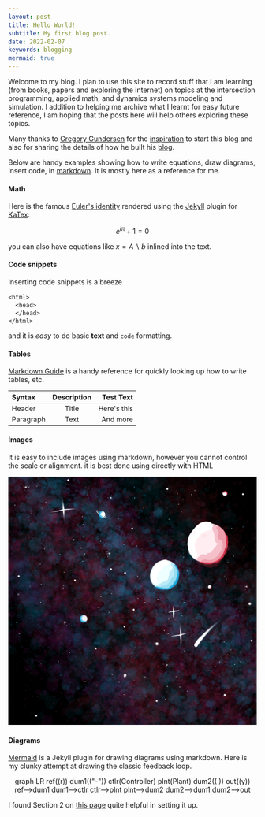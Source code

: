 ```yaml
---
layout: post
title: Hello World!
subtitle: My first blog post.
date: 2022-02-07
keywords: blogging
mermaid: true
---
```


Welcome to my blog. I plan to use this site to record stuff that I am learning (from books, papers and exploring the internet) on topics at the intersection programming, applied math, and dynamics systems modeling and simulation. I addition to helping me archive what I learnt for easy future reference, I am hoping that the posts here will help others exploring these topics.

Many thanks to [Gregory Gundersen](https://gregorygundersen.com/) for the [inspiration](https://gregorygundersen.com/blog/2020/01/12/why-research-blog/) to start this blog and also for sharing the details of how he built his [blog](https://gregorygundersen.com/blog/2020/06/21/blog-theme/).

Below are handy examples showing how to write equations, draw diagrams, insert code, in [markdown](https://www.markdownguide.org/tools/jekyll/). It is mostly here as a reference for me.

#### Math

Here is the famous [Euler's identity](https://en.wikipedia.org/wiki/Euler's_identity) rendered using the [Jekyll](http://jekyllrb.com/) plugin for [KaTex](https://github.com/linjer/jekyll-katex):
<!-- {% katexmm %} -->
$$
e^{i\pi} + 1 = 0 \tag{1}
$$
<!-- {% endkatexmm %} -->

you can also have equations like $x = A\backslash b$ inlined into the text.

#### Code snippets

Inserting code snippets is a breeze

```
<html>
  <head>
  </head>
</html>
```
and it is *easy* to do basic **text** and `code` formatting.

#### Tables

[Markdown Guide](https://www.markdownguide.org/tools/jekyll/) is a handy reference for quickly looking up how to write tables, etc.

| Syntax      | Description | Test Text     |
| :---        |    :----:   |          ---: |
| Header      | Title       | Here's this   |
| Paragraph   | Text        | And more      |

#### Images

It is easy to include images using markdown, however you cannot control the scale or alignment. it is best done using directly with HTML

<p align="center">
  <img src="/images/SpaceByRadhika.png">
</p>

#### Diagrams

[Mermaid](https://github.com/jasonbellamy/jekyll-mermaid) is a Jekyll plugin for drawing diagrams using markdown. Here is my clunky attempt at drawing the classic feedback loop.
<div align=center class="mermaid">
graph LR
ref((r))
dum1(("-"))
ctlr(Controller)
plnt(Plant)
dum2(( ))
out((y))
ref-->dum1
dum1-->ctlr
ctlr-->plnt
plnt-->dum2
dum2-->dum1
dum2-->out
</div>

I found Section 2 on [this page](https://jojozhuang.github.io/tutorial/jekyll-diagram-with-mermaid/) quite helpful in setting it up.

